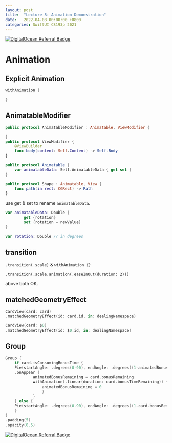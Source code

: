 ```yaml
---
layout: post
title:  "Lecture 8: Animation Demonstration"
date:   2022-04-08 00:00:00 +0800
categories: SwiftUI CS193p 2021
---
```

[![DigitalOcean Referral Badge](https://web-platforms.sfo2.digitaloceanspaces.com/WWW/Badge%202.svg)](https://www.digitalocean.com/?refcode=2089a0d80556&utm_campaign=Referral_Invite&utm_medium=Referral_Program&utm_source=badge)
# Animation
## Explicit Animation
```swift
withAnimation {

}
```
## AnimatableModifier
```swift
public protocol AnimatableModifier : Animatable, ViewModifier {

}
public protocol ViewModifier {
    @ViewBuilder 
    func body(content: Self.Content) -> Self.Body
}

public protocol Animatable {
    var animatableData: Self.AnimatableData { get set }
}

public protocol Shape : Animatable, View {
    func path(in rect: CGRect) -> Path
}
```
use get & set to rename `animatableData`.
```swift
var animatableData: Double {
        get {rotation}
        set {rotation = newValue}
}

var rotation: Double // in degrees
```
## transition
`.transition(.scale)` & `withAnimation {}`

`.transition(.scale.animation(.easeInOut(duration: 2)))`

above both OK.

## matchedGeometryEffect
```swift
CardView(card: card)
.matchedGeometryEffect(id: card.id, in: dealingNamespace)

CardView(card: $0)
.matchedGeometryEffect(id: $0.id, in: dealingNamespace)
```
## Group
```swift
Group {
    if card.isConsumingBonusTime {
    Pie(startAngle: .degrees(0-90), endAngle: .degrees((1-animatedBonusRemaining)*360-90)
    .onAppear {
            animatedBonusRemaining = card.bonusRemaining
            withAnimation(.linear(duration: card.bonusTimeRemaining)) {
                animatedBonusRemaining = 0
                }
            }
    } else {
    Pie(startAngle: .degrees(0-90), endAngle: .degrees((1-card.bonusRemaining)*360-90))
    }
}
.padding(5)
.opacity(0.5)
```
[![DigitalOcean Referral Badge](https://web-platforms.sfo2.digitaloceanspaces.com/WWW/Badge%202.svg)](https://www.digitalocean.com/?refcode=2089a0d80556&utm_campaign=Referral_Invite&utm_medium=Referral_Program&utm_source=badge)